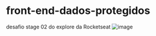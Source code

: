 # front-end-dados-protegidos
desafio stage 02 do explore da Rocketseat
![image](https://github.com/dantascrispim/front-end-dados-protegidos/assets/114705745/7ad61f4c-c5a3-4161-88d6-208d8fc62faf)
